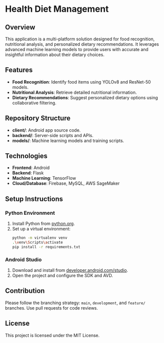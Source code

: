 # Health Diet Management
## Overview

This application is a multi-platform solution designed for food recognition, nutritional analysis, and personalized dietary recommendations. It leverages advanced machine learning models to provide users with accurate and insightful information about their dietary choices.

## Features

- **Food Recognition**: Identify food items using YOLOv8 and ResNet-50 models.
- **Nutritional Analysis**: Retrieve detailed nutritional information.
- **Dietary Recommendations**: Suggest personalized dietary options using collaborative filtering.

## Repository Structure

- **client/**: Android app source code.
- **backend/**: Server-side scripts and APIs.
- **models/**: Machine learning models and training scripts.

## Technologies

- **Frontend**: Android
- **Backend**: Flask
- **Machine Learning**: TensorFlow
- **Cloud/Database**: Firebase, MySQL, AWS SageMaker

## Setup Instructions

### Python Environment

1. Install Python from [python.org](https://www.python.org/downloads/).
2. Set up a virtual environment:
   ```bash
   python -m virtualenv venv
   .\venv\Scripts\activate
   pip install -r requirements.txt
   ```

### Android Studio

1. Download and install from [developer.android.com/studio](https://developer.android.com/studio).
2. Open the project and configure the SDK and AVD.

## Contribution

Please follow the branching strategy: `main`, `development`, and `feature/` branches. Use pull requests for code reviews.

## License

This project is licensed under the MIT License.
